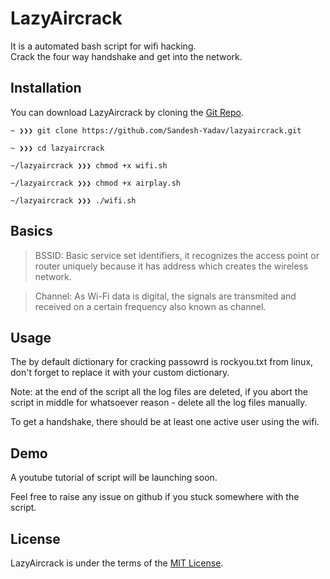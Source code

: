 # LazyAircrack
It is a automated bash script for wifi hacking.<br/>
Crack the four way handshake and get into the network.

## Installation

You can download LazyAircrack by cloning the [Git Repo](https://github.com/Sandesh-Yadav/lazyaircrack). 

```
~ ❯❯❯ git clone https://github.com/Sandesh-Yadav/lazyaircrack.git

~ ❯❯❯ cd lazyaircrack

~/lazyaircrack ❯❯❯ chmod +x wifi.sh

~/lazyaircrack ❯❯❯ chmod +x airplay.sh

~/lazyaircrack ❯❯❯ ./wifi.sh
```

## Basics

> BSSID: Basic service set identifiers, it recognizes the access point or router uniquely because it has address which creates the wireless network.

> Channel: As Wi-Fi data is digital, the signals are transmited and received on a certain frequency also known as channel.

## Usage

The by default dictionary for cracking passowrd is rockyou.txt from linux, don't forget to replace it with your custom dictionary.

Note: at the end of the script all the log files are deleted, if you abort the script in middle for whatsoever reason - delete all the log files manually.

To get a handshake, there should be at least one active user using the wifi.

## Demo

A youtube tutorial of script will be launching soon.

Feel free to raise any issue on github if you stuck somewhere with the script.

## License

LazyAircrack is under the terms of the [MIT License](https://www.tldrlegal.com/l/mit).
